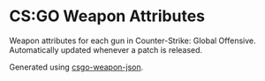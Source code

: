 CS:GO Weapon Attributes
================

Weapon attributes for each gun in Counter-Strike: Global Offensive. Automatically updated whenever a patch is released.

Generated using [csgo-weapon-json][csgo-weapon-json].

[csgo-weapon-json]: http://github.com/twowordbird/csgo-weapon-json


